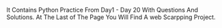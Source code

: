 It Contains Python Practice From Day1 - Day 20 With Questions And Solutions.
At The Last of The Page You Will Find A web Scarpping Project.
